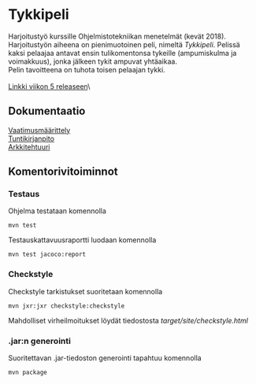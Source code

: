 # Tykkipeli

Harjoitustyö kurssille Ohjelmistotekniikan menetelmät (kevät 2018).\
Harjoitustyön aiheena on pienimuotoinen peli, nimeltä *Tykkipeli*. Pelissä kaksi pelaajaa antavat ensin tulikomentonsa tykeille (ampumiskulma ja voimakkuus), jonka jälkeen tykit ampuvat yhtäaikaa.\
Pelin tavoitteena on tuhota toisen pelaajan tykki.\
\
[Linkki viikon 5 releaseen](https://github.com/oskarioskari/otm-harjoitustyo/releases/tag/v0.5)\

## Dokumentaatio
[Vaatimusmäärittely](https://github.com/oskarioskari/otm-harjoitustyo/blob/master/dokumentointi/vaatimusmaarittely.md)\
[Tuntikirjanpito](https://github.com/oskarioskari/otm-harjoitustyo/blob/master/dokumentointi/tuntikirjanpito.md)\
[Arkkitehtuuri](https://github.com/oskarioskari/otm-harjoitustyo/blob/master/dokumentointi/arkkitehtuuri.md)

## Komentorivitoiminnot
### Testaus
Ohjelma testataan komennolla
```
mvn test
```
Testauskattavuusraportti luodaan komennolla
```
mvn test jacoco:report
```
### Checkstyle
Checkstyle tarkistukset suoritetaan komennolla
```
mvn jxr:jxr checkstyle:checkstyle
```
Mahdolliset virheilmoitukset löydät tiedostosta *target/site/checkstyle.html*

### .jar:n generointi
Suoritettavan .jar-tiedoston generointi tapahtuu komennolla
```
mvn package
```
